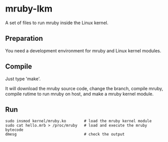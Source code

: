 mruby-lkm
=========

A set of files to run mruby inside the Linux kernel.

## Preparation

You need a development environment for mruby and Linux kernel modules.

## Compile

Just type 'make'.

It will download the mruby source code, change the branch, compile mruby,
compile rutime to run mruby on host, and make a mruby kernel module.

## Run

    sudo insmod kernel/mruby.ko        # load the mruby kernel module
    sudo cat hello.mrb > /proc/mruby   # load and execute the mruby bytecode
    dmesg                              # check the output
